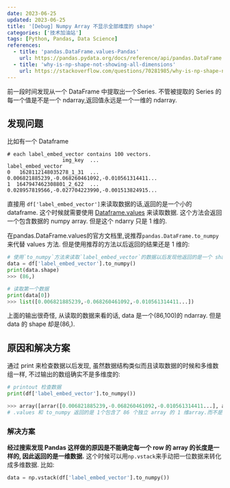 ```yaml
---
date: 2023-06-25
updated: 2023-06-25
title: '[Debug] Numpy Array 不显示全部维度的 shape'
categories: ['技术加油站']
tags: [Python, Pandas, Data Science]
references:
  - title: 'pandas.DataFrame.values-Pandas'
    url: https://pandas.pydata.org/docs/reference/api/pandas.DataFrame.values.html
  - title: 'why-is-np-shape-not-showing-all-dimensions'
    url: https://stackoverflow.com/questions/70281985/why-is-np-shape-not-showing-all-dimensions
---
```

前一段时间发现从一个 DataFrame 中提取出一个Series. 不管被提取的 Series 的每一个值是不是一个 ndarray,返回值永远是一个一维的 ndarray.

<!--more-->

## 发现问题

比如有一个 Dataframe
```python3
# each label_embed_vector contains 100 vectors.
                  img_key  ...                                 label_embed_vector
0   1628112148035278_1_31  ...  0.006821885239,-0.068260461092,-0.010561314411...
1  1647947462308801_2_622  ...  0.028957819566,-0.027704223990,-0.001513824915...
```

直接用 `df['label_embed_vector']`来读取数据的话,返回的是一个小的 dataframe. 这个时候就需要使用 [Dataframe.values](https://pandas.pydata.org/docs/reference/api/pandas.DataFrame.values.html) 来读取数据. 这个方法会返回一个包含数据的 numpy array. 但是这个 ndarry 只是 1 维的.

在pandas.DataFrame.values的官方文档里,说推荐`pandas.DataFrame.to_numpy` 来代替 values 方法. 但是使用推荐的方法以后返回的结果还是 1 维的:

```python
# 使用`to_numpy`方法来读取`label_embed_vector`的数据以后发现他返回的是一个 shape 为 (86,)的 ndarray.
data = df['label_embed_vector'].to_numpy()
print(data.shape)
>>> (86,)

# 读取第一个数据
print(data[0])
>>> list([0.006821885239,-0.068260461092,-0.010561314411...])

```
上面的输出很奇怪, 从读取的数据来看的话, data 是一个(86,100)的 ndarray. 但是 data 的 shape 却是(86,).

## 原因和解决方案
通过 print 来检查数据以后发现, 虽然数据结构类似而且读取数据的时候和多维数组一样, 不过输出的数组确实不是多维度的:

```python
# printout 检查数据
print(df['label_embed_vector'].to_numpy())

>>> array([arrar([0.006821885239,-0.068260461092,-0.010561314411...], array([0.028957819566,-0.027704223990,-0.001513824915..], ... , array([-0.000122768164,-0.020344628021,0.018706960604...])]
# .values 和 to_numpy 返回的是 1个包含了 86 个独立 array 的 1 维array.而不是多维的.
```
### 解决方案

**经过搜索发现 Pandas 这样做的原因是不能确定每一个 row 的 array 的长度是一样的, 因此返回的是一维数据.** 这个时候可以用`np.vstack`来手动把一位数据来转化成多维数据. 比如:

```python
data = np.vstack(df['label_embed_vector'].to_numpy())

```